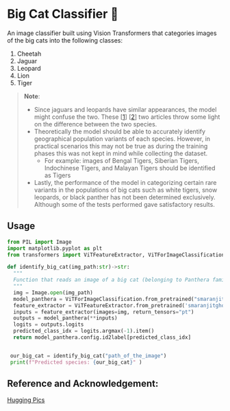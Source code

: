 # Big Cat Classifier 🐯

An image classifier built using Vision Transformers that categories images of the big cats into the following classes:

1. Cheetah
2. Jaguar
3. Leopard
4. Lion
5. Tiger

> **Note**:
>
> - Since jaguars and leopards have similar appearances, the model might confuse the two. These [[1](https://www.nationalgeographic.com/animals/article/animals-big-cats-jaguars-leopards)] [[2](https://safarisafricana.com/jaguar-v-leopard/)] two articles throw some light on the difference between the two species.
> - Theoretically the model should be able to accurately identify geographical population variants of each species. However, in practical scenarios this may not be true as during the training phases this was not kept in mind while collecting the dataset.
>   - For example: images of Bengal Tigers, Siberian Tigers, Indochinese Tigers, and Malayan Tigers should be identified as Tigers
> - Lastly, the performance of the model in categorizing certain rare variants in the populations of big cats such as white tigers, snow leopards, or black panther has not been determined exclusively. Although some of the tests performed gave satisfactory results.

## Usage

```python
from PIL import Image
import matplotlib.pyplot as plt
from transformers import ViTFeatureExtractor, ViTForImageClassification

def identify_big_cat(img_path:str)->str:
  """
  Function that reads an image of a big cat (belonging to Panthera family) and returns the corresponding species
  """
  img = Image.open(img_path)
  model_panthera = ViTForImageClassification.from_pretrained("smaranjitghose/big-cat-classifier")
  feature_extractor = ViTFeatureExtractor.from_pretrained('smaranjitghose/big-cat-classifier')
  inputs = feature_extractor(images=img, return_tensors="pt")
  outputs = model_panthera(**inputs)
  logits = outputs.logits
  predicted_class_idx = logits.argmax(-1).item()
  return model_panthera.config.id2label[predicted_class_idx]


 our_big_cat = identify_big_cat("path_of_the_image")
 print(f"Predicted species: {our_big_cat}" )
```

## Reference and Acknowledgement:

[Hugging Pics](https://github.com/nateraw/huggingpics)
